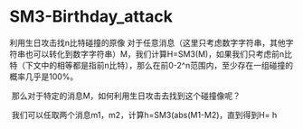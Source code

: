 # SM3-Birthday_attack
利用生日攻击找n比特碰撞的原像
​ 对于任意消息（这里只考虑数字字符串，其他字符串也可以转化到数字字符串）M，我们计算H=SM3(M)，如果我们只考虑前n比特（下文中的相等都是指前n比特），那么在前0-2^n范围内，至少存在一组碰撞的概率几乎是100%。

​ 那么对于特定的消息M，如何利用生日攻击去找到这个碰撞像呢？

​ 我们可以任取两个消息m1，m2，计算h=SM3(abs(M1-M2)，直到得到H= h
